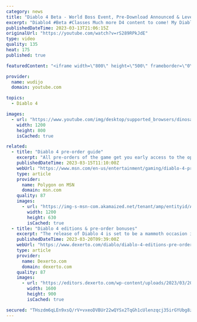 ```yaml
---
category: news
title: "Diablo 4 Beta - World Boss Event, Pre-Download Announced & Leveling Guides"
excerpt: "Diablo4 #Beta #Classes Much more D4 content to come! My Diablo 4 Playlist: ..."
publishedDateTime: 2023-03-13T21:06:15Z
originalUrl: "https://youtube.com/watch?v=rS289RPkJdE"
type: video
quality: 135
heat: 175
published: true

featuredContent: "<iframe width=\"800\" height=\"500\" frameborder=\"0\" src=\"https://www.youtube.com/embed/rS289RPkJdE\" allow=\"accelerometer; autoplay; encrypted-media; gyroscope; picture-in-picture\" allowfullscreen></iframe>"

provider:
  name: wudijo
  domain: youtube.com

topics:
  - Diablo 4

images:
  - url: "https://www.youtube.com/img/desktop/supported_browsers/dinosaur.png"
    width: 1200
    height: 800
    isCached: true

related:
  - title: "Diablo 4 pre-order guide"
    excerpt: "All pre-orders of the game get you early access to the open beta that begins on March 17 and runs until March 20. However, it's worth noting that the Diablo 4 Beta will be made available to everyone ..."
    publishedDateTime: 2023-03-15T11:10:00Z
    webUrl: "https://www.msn.com/en-us/entertainment/gaming/diablo-4-pre-order-guide/ar-AA18FvVZ"
    type: article
    provider:
      name: Polygon on MSN
      domain: msn.com
    quality: 87
    images:
      - url: "https://img-s-msn-com.akamaized.net/tenant/amp/entityid/AA18FIz0.img?h=630&w=1200&m=6&q=60&o=t&l=f&f=jpg"
        width: 1200
        height: 630
        isCached: true
  - title: "Diablo 4 editions & pre-order bonuses"
    excerpt: "The release of Diablo 4 is set to be a mammoth occasion in 2023, and to help you decide which version to get here's a guide to its editions."
    publishedDateTime: 2023-03-20T09:39:00Z
    webUrl: "https://www.dexerto.com/diablo/diablo-4-editions-pre-order-bonuses-2090927/"
    type: article
    provider:
      name: Dexerto.com
      domain: dexerto.com
    quality: 87
    images:
      - url: "https://editors.dexerto.com/wp-content/uploads/2023/03/20/diablo-4-editions-and-pre-order-bonuses-e1679325045475.jpg"
        width: 1600
        height: 900
        isCached: true

secured: "THszdm6qLEn9xsQ/rV+vxeoDVBUr22wQYSx2TqGh1cUlenzqcj35irGYUbg8zFqhZCpd6S8bCr/6Zs99/qcCrbM4d5yP7fi7iUYSCx4tvXVg1okUndQkeHD3vVLjF2kT1FibLqXH9TSYZhVx4PdRn2BIByr3l1DyKUmCjdGfSavEilyUCaJWHlJddBPjV/umNh6hGZmkdStMgxdtt/XI2tta7JMA/1cxPXdY4c5rasF3U3pNosfPfxspiT1UgDeWCrhkNPph7O6kzdfaAppWbawU2Fn/xyl497t/H+L6w6/h1s0gqXCi0/5DCE7fmtyVebDznNAt9BNcgLRdEcSMfmaa2zLgVCwFtk5bEQV1ZUfi2dWDFuctkxLTt9EtuFcx13/TWNRCk6X8LgJQWaSNI2gbKQDZFClqbdbRBPcAYXKmZnkxEcr63zh+NWKLjLTE;/d00vXi6BYrePlPpJMqfEA=="
---
```


